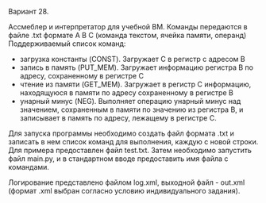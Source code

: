 Вариант 28.

Ассмеблер и интерпретатор для учебной ВМ. Команды передаются в файле .txt формате A B C (команда текстом, ячейка памяти, операнд) Поддерживаемый список команд:
- загрузка константы (CONST). Загружает C в регистр с адресом B
- запись в память (PUT_MEM). Загружает информацию регистра B по адресу, сохраненному в регистре C
- чтение из памяти (GET_MEM). Загружает в регистр C информацию, находящуюся в памяти по адресу сохраненному в регистре B
- унарный минус (NEG). Выполняет операцию унарный минус над значением, сохраненным в памяти по значению из регистра B, и записывает в память по адресу, лежащему в регистре С.

Для запуска программы необходимо создать файл формата .txt и записать в нем список команд для выполнения, каждую с новой строки. Для примера предоставлен файл test.txt. Затем необходимо запустить файл main.py, и в стандартном вводе предоставить имя файла с командами.

Логирование представлено файлом log.xml, выходной файл - out.xml (формат .xml выбран согласно условию индивидуального задания).
